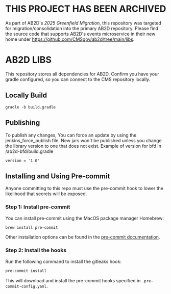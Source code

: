 # THIS PROJECT HAS BEEN ARCHIVED
As part of AB2D's _2025 Greenfield Migration_, this repository was targeted for migration/consolidation into the primary AB2D repository.
Please find the source code that supports AB2D's events microservice in their new home under https://github.com/CMSgov/ab2d/tree/main/libs.

# AB2D LIBS

This repository stores all dependencies for AB2D.
Confirm you have your gradle configured, so you can connect to the CMS repository locally. 

## Locally Build
```
gradle -b build.gradle
```

## Publishing
To publish any changes, You can force an update by using the jenkins_force_publish file.
New jars won't be published unless you change the library version to one that does not exist. 
Example of version for bfd in /ab2d-bfd/build.gradle
```
version = '1.0'
```

## Installing and Using Pre-commit

Anyone committing to this repo must use the pre-commit hook to lower the likelihood that secrets will be exposed.

### Step 1: Install pre-commit

You can install pre-commit using the MacOS package manager Homebrew:

```sh
brew install pre-commit
```

Other installation options can be found in the [pre-commit documentation](https://pre-commit.com/#install).

### Step 2: Install the hooks

Run the following command to install the gitleaks hook:

```sh
pre-commit install
```

This will download and install the pre-commit hooks specified in `.pre-commit-config.yaml`.
